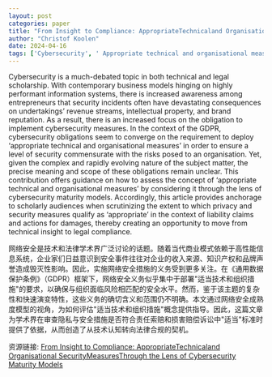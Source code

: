 ```yaml
---
layout: post
categories: paper
title: "From Insight to Compliance: AppropriateTechnicaland Organisational SecurityMeasuresThrough the Lens of Cybersecurity Maturity Models"
author: "Christof Koolen"
date: 2024-04-16
tags: ['Cybersecurity', ' Appropriate technical and organisational measures', ' IT systems', ' GDPR', ' Risk assessment', ' Compliance obligations']
---
```


Cybersecurity is a much-debated topic in both technical and legal scholarship. With contemporary business models hinging on highly performant information systems, there is increased awareness among entrepreneurs that security incidents often have devastating consequences on undertakings’ revenue streams, intellectual property, and brand reputation. As a result, there is an increased focus on the obligation to implement cybersecurity measures. In the context of the GDPR, cybersecurity obligations seem to converge on the requirement to deploy ‘appropriate technical and organisational measures’ in order to ensure a level of security commensurate with the risks posed to an organisation. Yet, given the complex and rapidly evolving nature of the subject matter, the precise meaning and scope of these obligations remain unclear. This contribution offers guidance on how to assess the concept of ‘appropriate technical and organisational measures’ by considering it through the lens of cybersecurity maturity models. Accordingly, this article provides anchorage to scholarly audiences when scrutinizing the extent to which privacy and security measures qualify as ‘appropriate’ in the context of liability claims and actions for damages, thereby creating an opportunity to move from technical insight to legal compliance.

网络安全是技术和法律学术界广泛讨论的话题。随着当代商业模式依赖于高性能信息系统，企业家们日益意识到安全事件往往对企业的收入来源、知识产权和品牌声誉造成毁灭性影响。因此，实施网络安全措施的义务受到更多关注。在《通用数据保护条例》（GDPR）框架下，网络安全义务似乎集中于部署"适当技术和组织措施"的要求，以确保与组织面临风险相匹配的安全水平。然而，鉴于该主题的复杂性和快速演变特性，这些义务的确切含义和范围仍不明确。本文通过网络安全成熟度模型的视角，为如何评估"适当技术和组织措施"概念提供指导。因此，这篇文章为学术界在审查隐私与安全措施是否符合责任索赔和损害赔偿诉讼中"适当"标准时提供了依据，从而创造了从技术认知转向法律合规的契机。

资源链接: [From Insight to Compliance: AppropriateTechnicaland Organisational SecurityMeasuresThrough the Lens of Cybersecurity Maturity Models](https://papers.ssrn.com/sol3/papers.cfm?abstract_id=4746006)
